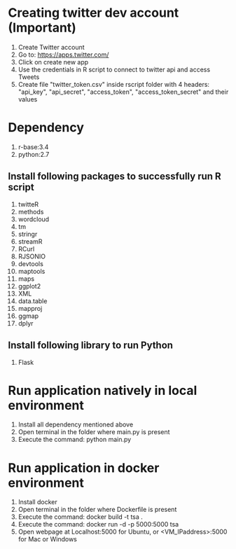 # Creating twitter dev account (Important)
1. Create Twitter account
2. Go to:  https://apps.twitter.com/
3. Click on create new app
4. Use the credentials in R script to connect to twitter api and access Tweets
5. Create file "twitter_token.csv" inside rscript folder with 4 headers: "api_key", "api_secret", "access_token", "access_token_secret" and their values

# Dependency
1. r-base:3.4
2. python:2.7

## Install following packages to successfully run R script 
1. twitteR 
2. methods
3. wordcloud
4. tm
5. stringr
6. streamR
7. RCurl
8. RJSONIO
9. devtools
10. maptools
11. maps
12. ggplot2
13. XML
14. data.table
15. mapproj
16. ggmap
17. dplyr

## Install following library to run Python
1. Flask

# Run application natively in local environment
1. Install all dependency mentioned above
2. Open terminal in the folder where main.py is present
3. Execute the command: python main.py 

# Run application in docker environment
1. Install docker
2. Open terminal in the folder where Dockerfile is present
3. Execute the command: docker build -t tsa .
4. Execute the command: docker run -d -p 5000:5000 tsa
5. Open webpage at Localhost:5000 for Ubuntu, or <VM_IPaddress>:5000 for Mac or Windows

